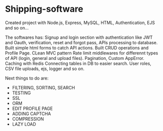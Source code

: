 # Shipping-software
Created project with Node.js, Express, MySQL, HTML, Authentication, EJS and so on...

The softwares has:
Signup and login section with authentication like JWT and Oauth, verification, reset and forgot pass, APIs processing to database.
Built simple html forms to catch API actions.
Built CRUD operations and Profile Page.
CLean MVC pattern
Rate limit middlewares for differennt types of API (login, general and upload files).
Pagination, Custom AppError.
Caching with Redis
Connecting tables in DB to easier search.
User roles, CSV file uploads, ejs, logger and so on.

Next things to do are:
- FILTERING, SORTING, SEARCH
- TESTING
- SSL
- ORM
- EDIT PROFILE PAGE
- ADDING CAPTCHA
- COMPRESSION
- LAZY LOAD
